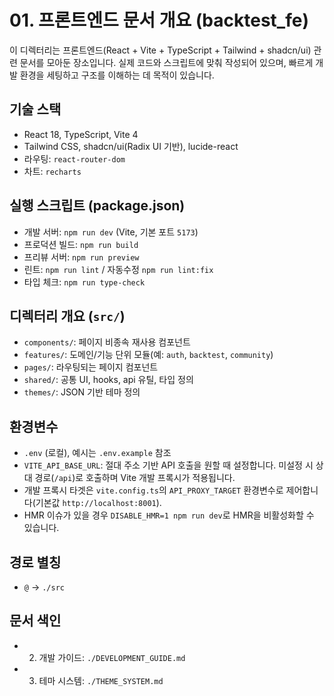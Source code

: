 # 01. 프론트엔드 문서 개요 (backtest_fe)

이 디렉터리는 프론트엔드(React + Vite + TypeScript + Tailwind + shadcn/ui) 관련 문서를 모아둔 장소입니다. 실제 코드와 스크립트에 맞춰 작성되어 있으며, 빠르게 개발 환경을 세팅하고 구조를 이해하는 데 목적이 있습니다.

## 기술 스택
- React 18, TypeScript, Vite 4
- Tailwind CSS, shadcn/ui(Radix UI 기반), lucide-react
- 라우팅: `react-router-dom`
- 차트: `recharts`

## 실행 스크립트 (package.json)
- 개발 서버: `npm run dev` (Vite, 기본 포트 `5173`)
- 프로덕션 빌드: `npm run build`
- 프리뷰 서버: `npm run preview`
- 린트: `npm run lint` / 자동수정 `npm run lint:fix`
- 타입 체크: `npm run type-check`

## 디렉터리 개요 (`src/`)
- `components/`: 페이지 비종속 재사용 컴포넌트
- `features/`: 도메인/기능 단위 모듈(예: `auth`, `backtest`, `community`)
- `pages/`: 라우팅되는 페이지 컴포넌트
- `shared/`: 공통 UI, hooks, api 유틸, 타입 정의
- `themes/`: JSON 기반 테마 정의

## 환경변수
- `.env` (로컬), 예시는 `.env.example` 참조
- `VITE_API_BASE_URL`: 절대 주소 기반 API 호출을 원할 때 설정합니다. 미설정 시 상대 경로(`/api`)로 호출하며 Vite 개발 프록시가 적용됩니다.
- 개발 프록시 타겟은 `vite.config.ts`의 `API_PROXY_TARGET` 환경변수로 제어합니다(기본값 `http://localhost:8001`).
- HMR 이슈가 있을 경우 `DISABLE_HMR=1 npm run dev`로 HMR을 비활성화할 수 있습니다.

## 경로 별칭
- `@` → `./src`

## 문서 색인
- 02. 개발 가이드: `./DEVELOPMENT_GUIDE.md`
- 03. 테마 시스템: `./THEME_SYSTEM.md`
